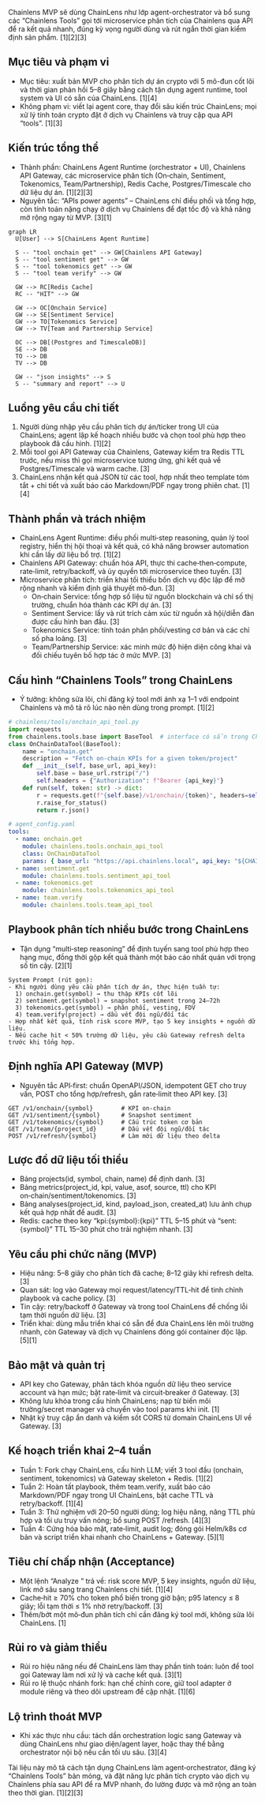 Chainlens MVP sẽ dùng ChainLens như lớp agent-orchestrator và bổ sung các “Chainlens Tools” gọi tới microservice phân tích của Chainlens qua API để ra kết quả nhanh, đúng kỳ vọng người dùng và rút ngắn thời gian kiểm định sản phẩm. [1][2][3]

## Mục tiêu và phạm vi
- Mục tiêu: xuất bản MVP cho phân tích dự án crypto với 5 mô-đun cốt lõi và thời gian phản hồi 5–8 giây bằng cách tận dụng agent runtime, tool system và UI có sẵn của ChainLens. [1][4]
- Không phạm vi: viết lại agent core, thay đổi sâu kiến trúc ChainLens; mọi xử lý tính toán crypto đặt ở dịch vụ Chainlens và truy cập qua API “tools”. [1][3]

## Kiến trúc tổng thể
- Thành phần: ChainLens Agent Runtime (orchestrator + UI), Chainlens API Gateway, các microservice phân tích (On‑chain, Sentiment, Tokenomics, Team/Partnership), Redis Cache, Postgres/Timescale cho dữ liệu dự án. [1][2][3]
- Nguyên tắc: “APIs power agents” – ChainLens chỉ điều phối và tổng hợp, còn tính toán nặng chạy ở dịch vụ Chainlens để đạt tốc độ và khả năng mở rộng ngay từ MVP. [3][1]

```mermaid
graph LR
  U[User] --> S[ChainLens Agent Runtime]

  S -- "tool onchain get" --> GW[Chainlens API Gateway]
  S -- "tool sentiment get" --> GW
  S -- "tool tokenomics get" --> GW
  S -- "tool team verify" --> GW

  GW --> RC[Redis Cache]
  RC -- "HIT" --> GW

  GW --> OC[Onchain Service]
  GW --> SE[Sentiment Service]
  GW --> TO[Tokenomics Service]
  GW --> TV[Team and Partnership Service]

  OC --> DB[(Postgres and TimescaleDB)]
  SE --> DB
  TO --> DB
  TV --> DB

  GW -- "json insights" --> S
  S -- "summary and report" --> U

```


## Luồng yêu cầu chi tiết
1) Người dùng nhập yêu cầu phân tích dự án/ticker trong UI của ChainLens; agent lập kế hoạch nhiều bước và chọn tool phù hợp theo playbook đã cấu hình. [1][2]
2) Mỗi tool gọi API Gateway của Chainlens, Gateway kiểm tra Redis TTL trước, nếu miss thì gọi microservice tương ứng, ghi kết quả về Postgres/Timescale và warm cache. [3]
3) ChainLens nhận kết quả JSON từ các tool, hợp nhất theo template tóm tắt + chi tiết và xuất báo cáo Markdown/PDF ngay trong phiên chat. [1][4]

## Thành phần và trách nhiệm
- ChainLens Agent Runtime: điều phối multi‑step reasoning, quản lý tool registry, hiển thị hội thoại và kết quả, có khả năng browser automation khi cần lấy dữ liệu bổ trợ. [1][2]
- Chainlens API Gateway: chuẩn hóa API, thực thi cache‑then‑compute, rate‑limit, retry/backoff, và ủy quyền tới microservice theo tuyến. [3]
- Microservice phân tích: triển khai tối thiểu bốn dịch vụ độc lập để mở rộng nhanh và kiểm định giả thuyết mô‑đun. [3]
  - On‑chain Service: tổng hợp số liệu từ nguồn blockchain và chỉ số thị trường, chuẩn hóa thành các KPI dự án. [3]
  - Sentiment Service: lấy và rút trích cảm xúc từ nguồn xã hội/diễn đàn được cấu hình ban đầu. [3]
  - Tokenomics Service: tính toán phân phối/vesting cơ bản và các chỉ số pha loãng. [3]
  - Team/Partnership Service: xác minh mức độ hiện diện công khai và đối chiếu tuyên bố hợp tác ở mức MVP. [3]

## Cấu hình “Chainlens Tools” trong ChainLens
- Ý tưởng: không sửa lõi, chỉ đăng ký tool mới ánh xạ 1–1 với endpoint Chainlens và mô tả rõ lúc nào nên dùng trong prompt. [1][2]

```python
# chainlens/tools/onchain_api_tool.py
import requests
from chainlens.tools.base import BaseTool  # interface có sẵn trong ChainLens
class OnChainDataTool(BaseTool):
    name = "onchain.get"
    description = "Fetch on-chain KPIs for a given token/project"
    def __init__(self, base_url, api_key):
        self.base = base_url.rstrip("/")
        self.headers = {"Authorization": f"Bearer {api_key}"}
    def run(self, token: str) -> dict:
        r = requests.get(f"{self.base}/v1/onchain/{token}", headers=self.headers, timeout=3)
        r.raise_for_status()
        return r.json()
```


```yaml
# agent_config.yaml
tools:
  - name: onchain.get
    module: chainlens.tools.onchain_api_tool
    class: OnChainDataTool
    params: { base_url: "https://api.chainlens.local", api_key: "${CHAINLENS_API_KEY}" }
  - name: sentiment.get
    module: chainlens.tools.sentiment_api_tool
  - name: tokenomics.get
    module: chainlens.tools.tokenomics_api_tool
  - name: team.verify
    module: chainlens.tools.team_api_tool
```


## Playbook phân tích nhiều bước trong ChainLens
- Tận dụng “multi‑step reasoning” để định tuyến sang tool phù hợp theo hạng mục, đồng thời gộp kết quả thành một báo cáo nhất quán với trọng số tin cậy. [2][1]

```text
System Prompt (rút gọn):
- Khi người dùng yêu cầu phân tích dự án, thực hiện tuần tự:
  1) onchain.get(symbol) → thu thập KPIs cốt lõi
  2) sentiment.get(symbol) → snapshot sentiment trong 24–72h
  3) tokenomics.get(symbol) → phân phối, vesting, FDV
  4) team.verify(project) → dấu vết đội ngũ/đối tác
- Hợp nhất kết quả, tính risk score MVP, tạo 5 key insights + nguồn dữ liệu.
- Nếu cache hit < 50% trường dữ liệu, yêu cầu Gateway refresh delta trước khi tổng hợp.
```


## Định nghĩa API Gateway (MVP)
- Nguyên tắc API‑first: chuẩn OpenAPI/JSON, idempotent GET cho truy vấn, POST cho tổng hợp/refresh, gắn rate‑limit theo API key. [3]

```http
GET /v1/onchain/{symbol}        # KPI on-chain
GET /v1/sentiment/{symbol}      # Snapshot sentiment
GET /v1/tokenomics/{symbol}     # Cấu trúc token cơ bản
GET /v1/team/{project_id}       # Dấu vết đội ngũ/đối tác
POST /v1/refresh/{symbol}       # Làm mới dữ liệu theo delta
```


## Lược đồ dữ liệu tối thiểu
- Bảng projects(id, symbol, chain, name) để định danh. [3]
- Bảng metrics(project_id, kpi, value, asof, source, ttl) cho KPI on‑chain/sentiment/tokenomics. [3]
- Bảng analyses(project_id, kind, payload_json, created_at) lưu ảnh chụp kết quả hợp nhất để audit. [3]
- Redis: cache theo key “kpi:{symbol}:{kpi}” TTL 5–15 phút và “sent:{symbol}” TTL 15–30 phút cho trải nghiệm nhanh. [3]

## Yêu cầu phi chức năng (MVP)
- Hiệu năng: 5–8 giây cho phân tích đã cache; 8–12 giây khi refresh delta. [3]
- Quan sát: log vào Gateway mọi request/latency/TTL‑hit để tinh chỉnh playbook và cache policy. [3]
- Tin cậy: retry/backoff ở Gateway và trong tool ChainLens để chống lỗi tạm thời nguồn dữ liệu. [3]
- Triển khai: dùng mẫu triển khai có sẵn để đưa ChainLens lên môi trường nhanh, còn Gateway và dịch vụ Chainlens đóng gói container độc lập. [5][1]

## Bảo mật và quản trị
- API key cho Gateway, phân tách khóa nguồn dữ liệu theo service account và hạn mức; bật rate‑limit và circuit‑breaker ở Gateway. [3]
- Không lưu khóa trong cấu hình ChainLens; nạp từ biến môi trường/secret manager và chuyển vào tool params khi init. [1]
- Nhật ký truy cập ẩn danh và kiểm sốt CORS từ domain ChainLens UI về Gateway. [3]

## Kế hoạch triển khai 2–4 tuần
- Tuần 1: Fork chạy ChainLens, cấu hình LLM; viết 3 tool đầu (onchain, sentiment, tokenomics) và Gateway skeleton + Redis. [1][2]
- Tuần 2: Hoàn tất playbook, thêm team.verify, xuất báo cáo Markdown/PDF ngay trong UI ChainLens, bật cache TTL và retry/backoff. [1][4]
- Tuần 3: Thử nghiệm với 20–50 người dùng; log hiệu năng, nâng TTL phù hợp và tối ưu truy vấn nóng; bổ sung POST /refresh. [4][3]
- Tuần 4: Cứng hóa bảo mật, rate‑limit, audit log; đóng gói Helm/k8s cơ bản và script triển khai nhanh cho ChainLens + Gateway. [5][1]

## Tiêu chí chấp nhận (Acceptance)
- Một lệnh “Analyze <symbol>” trả về: risk score MVP, 5 key insights, nguồn dữ liệu, link mở sâu sang trang Chainlens chi tiết. [1][4]
- Cache‑hit ≥ 70% cho token phổ biến trong giờ bận; p95 latency ≤ 8 giây; lỗi tạm thời ≤ 1% nhờ retry/backoff. [3]
- Thêm/bớt một mô‑đun phân tích chỉ cần đăng ký tool mới, không sửa lõi ChainLens. [1]

## Rủi ro và giảm thiểu
- Rủi ro hiệu năng nếu để ChainLens làm thay phần tính toán: luôn để tool gọi Gateway làm nơi xử lý và cache kết quả. [3][1]
- Rủi ro lệ thuộc nhánh fork: hạn chế chỉnh core, giữ tool adapter ở module riêng và theo dõi upstream để cập nhật. [1][6]

## Lộ trình thoát MVP
- Khi xác thực nhu cầu: tách dần orchestration logic sang Gateway và dùng ChainLens như giao diện/agent layer, hoặc thay thế bằng orchestrator nội bộ nếu cần tối ưu sâu. [3][4]

Tài liệu này mô tả cách tận dụng ChainLens làm agent‑orchestrator, đăng ký “Chainlens Tools” bản mỏng, và đặt năng lực phân tích crypto vào dịch vụ Chainlens phía sau API để ra MVP nhanh, đo lường được và mở rộng an toàn theo thời gian. [1][2][3]
